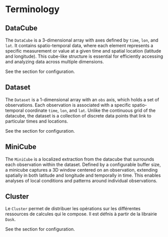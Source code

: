# Terminology

## DataCube

The `DataCube` is a 3-dimensional array with axes defined by `time`, `lon`, and `lat`. It contains spatio-temporal data, where each element represents a specific measurement or value at a given time and spatial location (latitude and longitude). This cube-like structure is essential for efficiently accessing and analyzing data across multiple dimensions. 

See the [](configuration_datacube) section for configuration.

## Dataset

The `Dataset` is a 1-dimensional array with an `obs` axis, which holds a set of observations. Each observation is associated with a specific spatio-temporal coordinate `time`, `lon`, and `lat`. Unlike the continuous grid of the datacube, the dataset is a collection of discrete data points that link to particular times and locations. 

See the [](configuration_dataset) section for configuration.

## MiniCube

The `MiniCube` is a localized extraction from the datacube that surrounds each observation within the dataset. Defined by a configurable buffer size, a minicube captures a 3D window centered on an observation, extending spatially in both latitude and longitude and temporally in time. This enables analyses of local conditions and patterns around individual observations.

## Cluster

Le `Cluster` permet de distribuer les opérations sur les différentes ressources de calcules qui le compose. Il est défnis à partir de la librairie `Dask`. 

See the [](configuration_cluster) section for configuration.